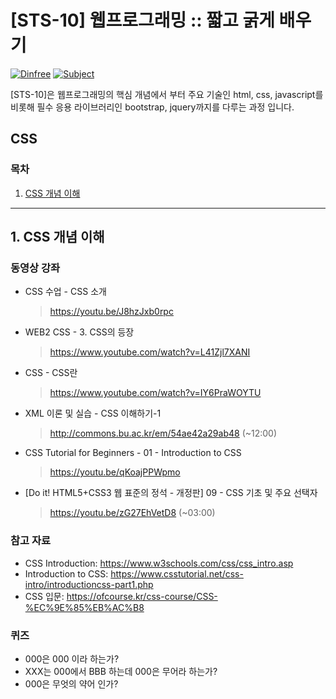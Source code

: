 
# [STS-10] 웹프로그래밍 :: 짧고 굵게 배우기

[![Dinfree][din-badge]][din-url]
[![Subject][basic-badge]][din-url]

[STS-10]은 웹프로그래밍의 핵심 개념에서 부터 주요 기술인 html, css, javascript를 비롯해 필수 응용 라이브러리인 bootstrap, jquery까지를 다루는 과정 입니다.

## CSS


### 목차
1. [CSS 개념 이해](#css1)

---
<a id="css1"></a> 
## 1. CSS 개념 이해


### 동영상 강좌
- CSS 수업 - CSS 소개
    > https://youtu.be/J8hzJxb0rpc

- WEB2 CSS - 3. CSS의 등장
    > https://www.youtube.com/watch?v=L41Zjl7XANI

- CSS - CSS란
    > https://www.youtube.com/watch?v=IY6PraWOYTU

- XML 이론 및 실습 - CSS 이해하기-1
    > http://commons.bu.ac.kr/em/54ae42a29ab48 (~12:00)

- CSS Tutorial for Beginners - 01 - Introduction to CSS
    > https://youtu.be/qKoajPPWpmo

- [Do it! HTML5+CSS3 웹 표준의 정석 - 개정판] 09 - CSS 기초 및 주요 선택자
    > https://youtu.be/zG27EhVetD8 (~03:00)

  

### 참고 자료
- CSS Introduction: https://www.w3schools.com/css/css_intro.asp
- Introduction to CSS: https://www.csstutorial.net/css-intro/introductioncss-part1.php
- CSS 입문: https://ofcourse.kr/css-course/CSS-%EC%9E%85%EB%AC%B8


### 퀴즈
- 000은 000 이라 하는가?
- XXX는 000에서 BBB 하는데 000은 무어라 하는가?
- 000은 무엇의 약어 인가?



[din-badge]:https://img.shields.io/badge/dinfree-edu-orange.svg
[din-url]:https://github.com/dinfree
[basic-badge]:https://img.shields.io/badge/core-basic-green.svg
